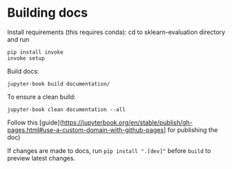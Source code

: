 # Building docs

Install requirements (this requires conda):
cd to sklearn-evaluation directory and run
```
pip install invoke
invoke setup
```

Build docs:

```
jupyter-book build documentation/
```

To ensure a clean build:

``` 
jupyter-book clean documentation --all
```

Follow this [guide](https://jupyterbook.org/en/stable/publish/gh-pages.html#use-a-custom-domain-with-github-pages] for publishing the doc)

If changes are made to docs, run `pip install ".[dev]"` before `build` to preview latest changes.